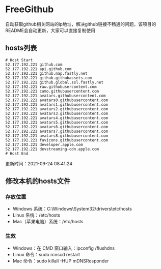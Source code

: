 # FreeGithub
自动获取github相关网站的ip地址，解决github链接不畅通的问题，该项目的README会自动更新，大家可以直接复制使用

## hosts列表
```base
# Host Start
52.177.192.221 github.com
52.177.192.221 api.github.com
52.177.192.221 github.map.fastly.net
52.177.192.221 github.githubassets.com
52.177.192.221 github.global.ssl.fastly.net
52.177.192.221 raw.githubusercontent.com
52.177.192.221 camo.githubusercontent.com
52.177.192.221 avatars.githubusercontent.com
52.177.192.221 avatars0.githubusercontent.com
52.177.192.221 avatars1.githubusercontent.com
52.177.192.221 avatars2.githubusercontent.com
52.177.192.221 avatars3.githubusercontent.com
52.177.192.221 avatars4.githubusercontent.com
52.177.192.221 avatars5.githubusercontent.com
52.177.192.221 avatars6.githubusercontent.com
52.177.192.221 avatars7.githubusercontent.com
52.177.192.221 avatars8.githubusercontent.com
52.177.192.221 favicons.githubusercontent.com
52.177.192.221 developer.apple.com
52.177.192.221 devstreaming-cdn.apple.com
# Host End
```

更新时间：2021-09-24 08:41:24

## 修改本机的hosts文件
### 存放位置
* Windows 系统：C:\Windows\System32\drivers\etc\hosts
* Linux 系统：/etc/hosts
* Mac（苹果电脑）系统：/etc/hosts

### 生效
* Windows：在 CMD 窗口输入：ipconfig /flushdns
* Linux 命令：sudo rcnscd restart
* Mac 命令：sudo killall -HUP mDNSResponder